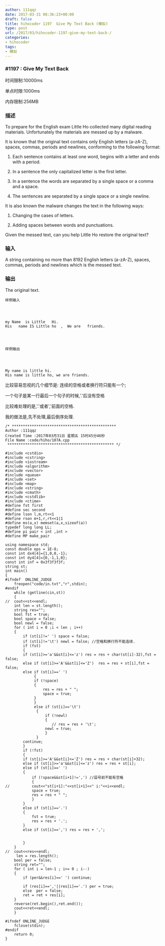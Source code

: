```yaml
---
author: 111qqz
date: 2017-03-31 08:36:23+00:00
draft: false
title: hihocoder 1197  Give My Text Back (模拟)
type: post
url: /2017/03/hihocoder-1197-give-my-text-back-/
categories:
- hihocoder
tags:
- 模拟
---
```





### #1197 : Give My Text Back
















时间限制:10000ms




单点时限:1000ms




内存限制:256MB










### 描述


To prepare for the English exam Little Ho collected many digital reading materials. Unfortunately the materials are messed up by a malware.

It is known that the original text contains only English letters (a-zA-Z), spaces, commas, periods and newlines, conforming to the following format:

1. Each sentence contains at least one word, begins with a letter and ends with a period.

2. In a sentence the only capitalized letter is the first letter.

3. In a sentence the words are separated by a single space or a comma and a space.

4. The sentences are separated by a single space or a single newline.

It is also known the malware changes the text in the following ways:

1. Changing the cases of letters.

2. Adding spaces between words and punctuations.

Given the messed text, can you help Little Ho restore the original text?


### 输入


A string containing no more than 8192 English letters (a-zA-Z), spaces, commas, periods and newlines which is the messed text.


### 输出


The original text.







 	样例输入

 	    

    
    my Name  is Little   Hi.
    His   name IS Little ho  ,  We are   friends.




 	样例输出

 	    

    
    My name is little hi.
    His name is little ho, we are friends.











比较容易忽视的几个细节是:
连续的空格或者换行符只能有一个;

一个句子是某一行最后一个句子的时候,'.'后没有空格

比较难处理的是,'.'或者','前面的空格.

我的做法是,先不处理,最后倒序处理.

    
    /* ***********************************************
    Author :111qqz
    Created Time :2017年03月31日 星期五 15时45分46秒
    File Name :code/hiho/107A.cpp
     ************************************************ */
    
    #include <cstdio>
    #include <cstring>
    #include <iostream>
    #include <algorithm>
    #include <vector>
    #include <queue>
    #include <set>
    #include <map>
    #include <string>
    #include <cmath>
    #include <cstdlib>
    #include <ctime>
    #define fst first
    #define sec second
    #define lson l,m,rt<<1
    #define rson m+1,r,rt<<1|1
    #define ms(a,x) memset(a,x,sizeof(a))
    typedef long long LL;
    #define pi pair < int ,int >
    #define MP make_pair
    
    using namespace std;
    const double eps = 1E-8;
    const int dx4[4]={1,0,0,-1};
    const int dy4[4]={0,-1,1,0};
    const int inf = 0x3f3f3f3f;
    string st;
    int main()
    {
    #ifndef  ONLINE_JUDGE 
        freopen("code/in.txt","r",stdin);
    #endif
        while (getline(cin,st))
        {
    //	cout<<st<<endl;
    	int len = st.length();
    	string res="";
    	bool fst = true;
    	bool space = false;
    	bool newl = false;
    	for ( int i = 0 ;i < len ; i++)
    	{
    	    if (st[i]!=' ') space = false;
    	    if (st[i]!='\t') newl = false; //空格和换行符不能连续.
    	    if (fst)
    	    {
    		if (st[i]>='a'&&st[i]<='z') res = res + char(st[i]-32),fst = false;
    		else if (st[i]>='A'&&st[i]<='Z')  res = res + st[i],fst = false;
    		else if (st[i]==' ')
    		     {
    			 if (!space)
    			 {
    			     res = res + " ";
    			     space = true;
    			 }
    		     }
    		     else if (st[i]=='\t')
    			  {
    			      if (!newl)
    			      {
    			    	 // res = res + '\t';
    				  newl = true;
    			      }
    			  }
    		continue;
    	    }
    	    if (!fst)
    	    {
    		if (st[i]>='A'&&st[i]<='Z') res = res + char(st[i]+32);
    		else if (st[i]>='a'&&st[i]<='z') res = res + st[i];
    		else if (st[i]==' ')
    		{
    		    if (!space&&st[i+1]!=',') //逗号前不能有空格
    		    {
    //			cout<<"st[i+1]:"<<st[i+1]<<" i:"<<i<<endl;
    			space = true;
    			res = res + " ";
    		    }
    		}
    		else if (st[i]=='.') 
    		{
    		    fst = true;
    		    res = res + '.';
    		}
    		else if (st[i]==',') res = res + ',';
    
    
    	    }
    	}
    //	cout<<res<<endl;
    	 len = res.length();
    	bool per = false;
    	string ret="";
    	for ( int i = len-1 ; i>= 0 ; i--)
    	{
    	    if (per&&res[i]==' ') continue;
        
    	    if (res[i]==','||res[i]=='.') per = true;
    	    else  per = false;
    	    ret = ret + res[i];
    	}
    	reverse(ret.begin(),ret.end());
    	cout<<ret<<endl;
        }
    
    #ifndef ONLINE_JUDGE  
    	fclose(stdin);
    #endif
    	return 0;
    }
    



